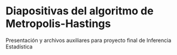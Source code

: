 # Diapositivas del algoritmo de Metropolis-Hastings

Presentación y archivos auxiliares para proyecto final de Inferencia Estadística
